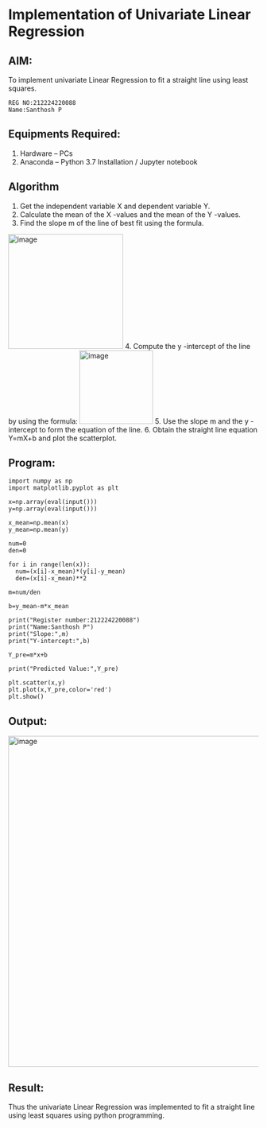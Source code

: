 # Implementation of Univariate Linear Regression
## AIM:
To implement univariate Linear Regression to fit a straight line using least squares.
```
REG NO:212224220088
Name:Santhosh P
```

## Equipments Required:
1. Hardware – PCs
2. Anaconda – Python 3.7 Installation / Jupyter notebook

## Algorithm
1. Get the independent variable X and dependent variable Y.
2. Calculate the mean of the X -values and the mean of the Y -values.
3. Find the slope m of the line of best fit using the formula. 
<img width="231" alt="image" src="https://user-images.githubusercontent.com/93026020/192078527-b3b5ee3e-992f-46c4-865b-3b7ce4ac54ad.png">
4. Compute the y -intercept of the line by using the formula:
<img width="148" alt="image" src="https://user-images.githubusercontent.com/93026020/192078545-79d70b90-7e9d-4b85-9f8b-9d7548a4c5a4.png">
5. Use the slope m and the y -intercept to form the equation of the line.
6. Obtain the straight line equation Y=mX+b and plot the scatterplot.

## Program:
```
import numpy as np
import matplotlib.pyplot as plt

x=np.array(eval(input()))
y=np.array(eval(input()))

x_mean=np.mean(x)
y_mean=np.mean(y)

num=0
den=0

for i in range(len(x)):
  num=(x[i]-x_mean)*(y[i]-y_mean)
  den=(x[i]-x_mean)**2

m=num/den

b=y_mean-m*x_mean

print("Register number:212224220088")
print("Name:Santhosh P")
print("Slope:",m)
print("Y-intercept:",b)

Y_pre=m*x+b

print("Predicted Value:",Y_pre)

plt.scatter(x,y)
plt.plot(x,Y_pre,color='red')
plt.show()
```

## Output:
<img width="1027" height="666" alt="image" src="https://github.com/user-attachments/assets/334d39e2-9a12-491b-b9ee-d865097a3695" />



## Result:
Thus the univariate Linear Regression was implemented to fit a straight line using least squares using python programming.
